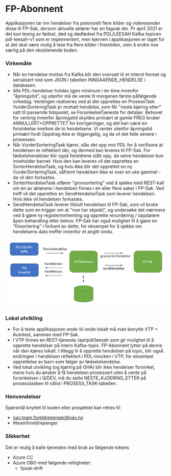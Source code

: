 FP-Abonnent
===============
Applikasjonen tar inn hendelser fra potensielt flere kilder og videresender disse til FP-Sak, dersom aktuelle aktører har en fagsak der. Pr april 2021 er det kun lesing av fødsel, død og dødfødsel fra PDL/LEESAH Kafka topicen pdl-leesah-v1 som er implementert, men kjernen i applikasjonen er laget for at det skal være mulig å lese fra flere kilder i fremtiden, uten å endre noe særlig på den eksisterende koden.

### Virkemåte
* Når en hendelse mottas fra Kafka blir den oversatt til et internt format og serialisert ned som JSON i tabellen INNGAAENDE_HENDELSE i databasen.
* Alle PDL-hendelser holdes igjen minimum i én time innenfor "åpningstid", og utenfor må de vente til morgenen første påfølgende virkedag. Ventingen realiseres ved at det opprettes en ProsessTask VurderSorteringTask pr mottatt hendelse, som får "neste kjøring etter" satt til passende tidspunkt, se ForsinkelseTjeneste for detaljer. Behovet for venting innenfor åpningstid skyldes primært at gamle FREG bruker ANNULLERT+OPPRETTET for korrigeringer, og det kan være en forsinkelse imellom de to hendelsene. Vi venter utenfor åpningstid primært fordi Oppdrag ikke er tilgjengelig, og da vil det feile senere i prosessen.
* Når VurderSorteringTask kjører, slås det opp mot PDL for å verifisere at hendelsen er reflektert der, og dermed kan leveres til FP-Sak. For fødselshendelser blir også foreldrene slått opp, da selve hendelsen kun inneholder barnet. Hvis den kan leveres vil det opprettes en SorterHendelseTask, og hvis ikke blir det opprettet en ny VurderSorteringTask, såfremt hendelsen ikke er over en uke gammel - da vil den forkastes.
* SorterHendelseTask utfører "grovsortering" ved å sjekke med REST-kall om én av aktørene i hendelsen finnes i én eller flere saker i FP-Sak. Ved treff vil det opprettes en SendHendelseTask som leverer hendelsen. Hvis ikke vil hendelsen forkastes.
* SendHendelseTask leverer tilslutt hendelsen til FP-Sak, som vil bruke dette som en trigger om at "noe har skjedd", og undersøke det nærmere ved å gjøre ny registerinnhenting og opprette revurdering / oppdatere åpen behandling etter behov. FP-Sak har også mulighet til å gjøre en "finsortering" i forkant av dette, for eksempel for å sjekke om hendelsens dato treffer innenfor et angitt vindu. 

![skisse](fpabonnent.png)

### Lokal utvikling
* For å teste applikasjonen ende-til-ende lokalt må man benytte VTP + Autotest, sammen med FP-Sak.
* I VTP finnes en REST-tjeneste /api/pdl/leesah som gir mulighet til å opprette hendelser på intern Kafka-topic. FP-Abonnent lytter på denne når den kjøres lokalt. I tillegg til å opprette hendelsen på topic, blir også endringen i hendelsen reflektert i PDL-mocken i VTP, for eksempel opprettelse av barn som følger av fødselshendelse.
* Ved lokal utvikling (og kjøring på GHA) blir ikke hendelser forsinket, mens hvis du ønsker å få hendelsen prosessert uten å vente på forsinkelsen i Q/DEV, må du sette NESTE_KJOERING_ETTER på prosesstasken til nåtid i PROSESS_TASK-tabellen.

### Henvendelser
Spørsmål knyttet til koden eller prosjektet kan rettes til:
* nav.team.foreldrepenger@nav.no
* #teamforeldrepenger

### Sikkerhet
Det er mulig å kalle tjenesten med bruk av følgende tokens
- Azure CC
- Azure OBO med følgende rettigheter:
    - fpsak-drift